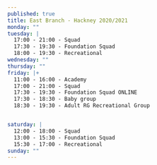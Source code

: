 ```yaml
---
published: true
title: East Branch - Hackney 2020/2021
monday: ""
tuesday: |
  17:00 - 21:00 - Squad
  17:30 - 19:30 - Foundation Squad
  18:00 - 19:30 - Recreational 
wednesday: ""
thursday: ""
friday: |+
  11:00 - 16:00 - Academy
  17:00 - 21:00 - Squad
  17:30 - 19:30 - Foundation Squad ONLINE
  17:30 - 18:30 - Baby group
  18:30 - 19:30 - Adult RG Recreational Group 


saturday: |
  12:00 - 18:00 - Squad
  13:00 - 15:30 - Foundation Squad
  15:30 - 17:00 - Recreational
sunday: ""
---
```

